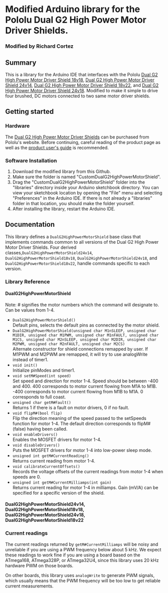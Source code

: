 # Modified Arduino library for the Pololu Dual G2 High Power Motor Driver Shields.
### Modified by Richard Cortez

## Summary

This is a library for the Arduino IDE that interfaces with the Pololu
[Dual G2 High Power Motor Driver Shield 18v18](https://www.pololu.com/catalog/product/2515),
[Dual G2 High Power Motor Driver Shield 24v14](https://www.pololu.com/catalog/product/2516),
[Dual G2 High Power Motor Driver Shield 18v22](https://www.pololu.com/catalog/product/2517),
and [Dual G2 High Power Motor Driver Shield 24v18](https://www.pololu.com/catalog/product/2518).
Modified to make it simple to drive four brushed, DC motors connected to two same motor driver shields.

## Getting started

### Hardware

The
[Dual G2 High Power Motor Driver Shields](https://www.pololu.com/category/218/pololu-dual-g2-high-power-motor-driver-shields)
can be purchased from Pololu's website.  Before continuing, careful
reading of the product page as well as the
[product user's guide](https://www.pololu.com/docs/0J72) is
recommended.

### Software Installation

1. Download the modified library from this Github.
2. Make sure the folder is named "CustomDualG2HighPowerMotorShield".
3. Drag the "CustomDualG2HighPowerMotorShield" folder into the "libraries"
   directory inside your Arduino sketchbook directory.  You can view
   your sketchbook location by opening the "File" menu and selecting
   "Preferences" in the Arduino IDE.  If there is not already a
   "libraries" folder in that location, you should make the folder
   yourself.
4. After installing the library, restart the Arduino IDE.

## Documentation

This library defines a `DualG2HighPowerMotorShield` base class that implements
commands common to all versions of the Dual G2 High Power Motor Driver Shields.
Four derived classes,`DualG2HighPowerMotorShield24v14`,
`DualG2HighPowerMotorShield18v18`, `DualG2HighPowerMotorShield24v18`,
and `DualG2HighPowerMotorShield18v22`, handle commands specific to each version.

### Library Reference

#### DualG2HighPowerMotorShield
Note: # signifies the motor numbers which the command will designate to. Can be values from 1-4.

- `DualG2HighPowerMotorShield()`<br> Default pins, selects the
  default pins as connected by the motor shield.
- `DualG2HighPowerMotorShield(unsigned char M1nSLEEP, unsigned char
  M1DIR, unsigned char M1PWM, unsigned char M1nFAULT, unsigned char
  M1CS, unsigned char M2nSLEEP, unsigned char M2DIR, unsigned char
  M2PWM, unsigned char M2nFAULT, unsigned char M2CS)` <br> Alternate
  constructor for shield connections remapped by user. If M1PWM and
  M2PWM are remapped, it will try to use analogWrite instead of
  timer1.
- `void init()` <br> Initialize pinModes and timer1.
- `void setM#Speed(int speed)` <br> Set speed and direction for motor 1-4.
  Speed should be between -400 and 400.  400 corresponds to motor
  current flowing from M1A to M1B.  -400 corresponds to motor current
  flowing from M1B to M1A.  0 corresponds to full coast.
- `unsigned char getM#Fault()` <br> Returns 1 if there is a fault on motor
  drivers, 0 if no fault.
- `void flipM#(bool flip)` <br> Flip the direction meaning of the speed
  passed to the setSpeeds function for motor 1-4. The default direction
  corresponds to flipM#(false) having been called.
- `void enableDrivers()` <br> Enables the MOSFET drivers for motor 1-4.
- `void disableDrivers()` <br> Puts the MOSFET drivers for motor 1-4 into low-power sleep mode.
- `unsigned int getM#CurrentReading()` <br> Returns current reading from
  motor 1-4.
- `void calibrateCurrentOffsets()` <br> Records the voltage offsets of the
  current readings from motor 1-4 when speeds are 0.
- `unsigned int getM#CurrentMilliamps(int gain)` <br> Returns current
  reading for motor 1-4 in milliamps.  Gain (mV/A) can be specified for a
  specific version of the shield.

#### DualG2HighPowerMotorShield24v14, DualG2HighPowerMotorShield18v18, DualG2HighPowerMotorShield24v18, DualG2HighPowerMotorShield18v22

### Current readings

The current readings returned by `getM#CurrentMilliamps` will be noisy and unreliable if you are using
a PWM frequency below about 5&nbsp;kHz.  We expect these readings to
work fine if you are using a board based on the ATmega168, ATmega328P,
or ATmega32U4, since this library uses 20&nbsp;kHz hardware PWM on
those boards.

On other boards, this library uses `analogWrite` to generate PWM
signals, which usually means that the PWM frequency will be too low to
get reliable current measurements.

